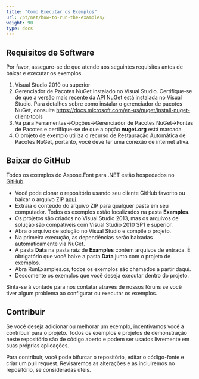 ```yaml
---
title: "Como Executar os Exemplos"
url: /pt/net/how-to-run-the-examples/
weight: 90
type: docs
---
```



## **Requisitos de Software**
Por favor, assegure-se de que atende aos seguintes requisitos antes de baixar e executar os exemplos.

1. Visual Studio 2010 ou superior
1. Gerenciador de Pacotes NuGet instalado no Visual Studio. Certifique-se de que a versão mais recente da API NuGet está instalada no Visual Studio. Para detalhes sobre como instalar o gerenciador de pacotes NuGet, consulte <https://docs.microsoft.com/en-us/nuget/install-nuget-client-tools>
1. Vá para Ferramentas->Opções->Gerenciador de Pacotes NuGet->Fontes de Pacotes e certifique-se de que a opção **nuget.org** está marcada
1. O projeto de exemplo utiliza o recurso de Restauração Automática de Pacotes NuGet, portanto, você deve ter uma conexão de internet ativa.
## **Baixar do GitHub**
Todos os exemplos do Aspose.Font para .NET estão hospedados no [GitHub](https://github.com/aspose-email/Aspose.Email-for-.NET).

- Você pode clonar o repositório usando seu cliente GitHub favorito ou baixar o arquivo ZIP [aqui](https://docs.microsoft.com/en-us/nuget/install-nuget-client-tools).
- Extraia o conteúdo do arquivo ZIP para qualquer pasta em seu computador. Todos os exemplos estão localizados na pasta **Examples**.
- Os projetos são criados no Visual Studio 2013, mas os arquivos de solução são compatíveis com Visual Studio 2010 SP1 e superior.
- Abra o arquivo de solução no Visual Studio e compile o projeto.
- Na primeira execução, as dependências serão baixadas automaticamente via NuGet.
- A pasta **Data** na pasta raiz de **Examples** contém arquivos de entrada. É obrigatório que você baixe a pasta **Data** junto com o projeto de exemplos.
- Abra RunExamples.cs, todos os exemplos são chamados a partir daqui.
- Descomente os exemplos que você deseja executar dentro do projeto.

Sinta-se à vontade para nos contatar através de nossos fóruns se você tiver algum problema ao configurar ou executar os exemplos.
## **Contribuir**
Se você deseja adicionar ou melhorar um exemplo, incentivamos você a contribuir para o projeto. Todos os exemplos e projetos de demonstração neste repositório são de código aberto e podem ser usados livremente em suas próprias aplicações.

Para contribuir, você pode bifurcar o repositório, editar o código-fonte e criar um pull request. Revisaremos as alterações e as incluiremos no repositório, se consideradas úteis.